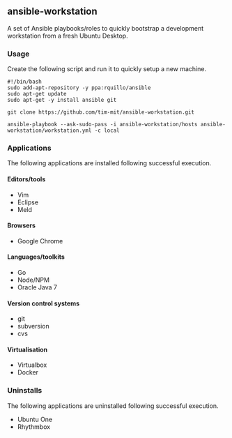 ## ansible-workstation
A set of Ansible playbooks/roles to quickly bootstrap a development workstation from a fresh Ubuntu Desktop.

### Usage
Create the following script and run it to quickly setup a new machine.

```shell
#!/bin/bash
sudo add-apt-repository -y ppa:rquillo/ansible
sudo apt-get update
sudo apt-get -y install ansible git

git clone https://github.com/tim-mit/ansible-workstation.git

ansible-playbook --ask-sudo-pass -i ansible-workstation/hosts ansible-workstation/workstation.yml -c local
```

### Applications
The following applications are installed following successful execution.

#### Editors/tools
+ Vim
+ Eclipse
+ Meld 

#### Browsers
+ Google Chrome

#### Languages/toolkits
+ Go
+ Node/NPM
+ Oracle Java 7

#### Version control systems
+ git
+ subversion
+ cvs

#### Virtualisation
+ Virtualbox
+ Docker

### Uninstalls
The following applications are uninstalled following successful execution.

+ Ubuntu One
+ Rhythmbox
